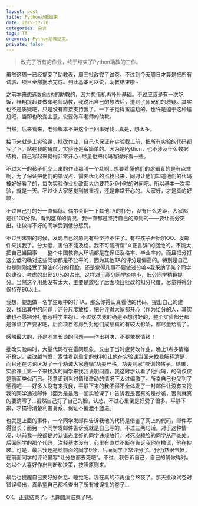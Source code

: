 ```yaml
---
layout: post
title: Python助教结束
date: 2015-12-20
categories: 杂谈 
tags: TA
onewords: Python助教结束。 
private: false
---
```

> 改完了所有的作业，终于结束了Python助教的工作。

虽然这周一已经提交了助教表，周三批改完了试卷，不过到今天周日才算是把所有试验、项目全部批改完成。到此基本可以说，助教结束啦~

之前本来想选`数据结构`的助教的，因为想借机再补补基础。不过应该是有一次吃饭，梓翔提起要做车老师助教，我说出自己的想法后，遭到了师兄们的质疑。其实也不是质疑吧，只是没有直接支持罢了。一下子觉得蛮尴尬的，也许是迫于这种尴尬吧，当即也改变主意，说要做车老师的助教。

当然，后来看来，老师根本不把这个当回事好伐...真是，想太多。

接下来就是上实验课、批改作业，自己也保证在实验截止前，把所有实验的代码都写了下。站在我的角度，实验还是蛮简单的。因为是Python，也不涉及什么数据结构，自己写起来觉得非常开心~尽量也把代码写得好看一些。

不过大一的孩子们交上来的作业那叫一个乱啊...想要看懂他们的逻辑真的是有点难啊，为了保证把他们的错误点、需要优化的点找出来，同时让他们知道他们的代码被好好看了的，每次实验作业批改都大约要花5-6小时的时间吧。所以基本一次实验，就是一天。不过让大家感觉到被重视，还是非常开心的。大家好，才是真的好嘛~

不过自己打的分一直偏低。偶尔会翻一下其他TA的打分，没有什么差距，大家都是往100分靠。看到这样的情况，我一直都是坚持自己的原则的——要让高分突出，让做得不好的同学受到低分惩罚。

不过到末期的时候，发现自己的原则有些坚持不住了。有些孩子开始加QQ、发邮件来找我了。分太低，害怕不能及格。我不可能所谓“义正言辞”的回绝的，不能太把自己当回事——整个中国教育大环境都是在保证及格率、毕业率的。而且把分打这么低的确对这些同学都是不公平的，因为其他TA的评分是偏高的。特别是自己也是刚刚经受了算法65分的打脸，还是觉得凡事不要做过分咯~我采纳了某个同学的建议，考虑的出勤20%的占比，这样对于高分同学影响小，低分同学稍稍提分。当然这个用处没有太大，主要是放松了后面项目批改的扣分尺度，尽量将得分保持在90以上。

我想，要想做一名学生眼中的好TA，那么你得认真看他的代码，提出自己的建议，找出其中的问题；评分尺度放松，把分评得大家都开心（作为给分的人，其实谁也不愿把分打低惹得学生怨）。不过这次我的确是不想讨好的，整个实验部分都是保证了严要求吧，后面项目考虑到对他们成绩真的有较大影响，都尽量给高了。

感触最大的，还是老生长谈的问题——作出判决，不要依据情绪！

批改实验四时，大量代码存在雷同现象。又由于当时疲劳改作业，晚上1点多情绪不稳定，越改越气愤，索性看到重复的就判0让他在实验课当面来找我解释清楚，而且还在讨论区发了一个劝诫大家遵循“功夫严格，功夫到家”校训的帖子。结果，实验课上第一个来找我的同学来找我说明问题，我这时才认看了他代码，的确仅仅是前面类似而已。我意识到当时情绪激动的情况下太过偏激了。所幸自己也受到了惩罚吧——好多人没有来找我，平静下来的我不得不全体发了一封邮件让没有来找我的同学通过邮件（因为是最后一堂实验课了）告诉我是否真的是抄袭，否则就真的要清零了...虽然自己打了自己的脸，认怂，不过心里倒是好受了很多。平静下来，才搞得清楚利害关系、保证不偏激不激进。

也就是上面的事件，一个同学发邮件告诉我他的代码是借鉴了网上的代码，邮件写得很长；而另一个同学发邮件告诉我就是自己写的，不过三两句话。对于这种情况，以前我一般都是对认错态度好的同学违规放行，对死皮赖脸的同学从严查处。后面同学的那个代码，注释基本没有，心里有直觉不断在告诉我他在撒谎，他在抄袭。可是，最后我还是给前面的同学0分，后面同学正常评分了。我仍然很气愤，在前面同学的评论里写“让分数都去死吧”。不过，我告诉自己，自己的确做得对。勿以个人喜好作出判断和决策，按照原则来。

最后也提醒自己要好好休息、睡觉吧。现在真的不再适合熬夜了。那天批改试卷时错误频出，真希望自己都检查出了所有被误批的卷子...

OK，正式结束了。也算圆满结束了吧。
